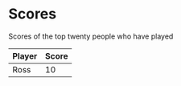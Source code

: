 <h1> Scores </h1>

Scores of the top twenty people who have played

|Player|Score|
|------|-----|
|Ross  | 10  |
